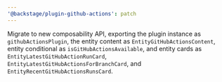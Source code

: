 ```yaml
---
'@backstage/plugin-github-actions': patch
---
```


Migrate to new composability API, exporting the plugin instance as `githubActionsPlugin`, the entity content as `EntityGitHubActionsContent`, entity conditional as `isGitHubActionsAvailable`, and entity cards as `EntityLatestGitHubActionRunCard`, `EntityLatestGitHubActionsForBranchCard`, and `EntityRecentGitHubActionsRunsCard`.
